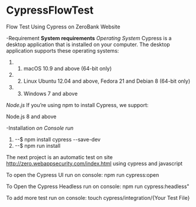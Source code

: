 # CypressFlowTest
Flow Test Using Cypress on ZeroBank Website

-Requirement
**System requirements**
*Operating System*
Cypress is a desktop application that is installed on your computer. The desktop application supports these operating systems:

1.  1. macOS 10.9 and above (64-bit only)
1. 2.  Linux Ubuntu 12.04 and above, Fedora 21 and Debian 8 (64-bit only)
1. 3. Windows 7 and above

*Node.js*
If you’re using npm to install Cypress, we support:

Node.js 8 and above

-Installation
*on Console run*
1. --$ npm install cypress --save-dev
2. --$ npm run install

The next project is an automatic test on site http://zero.webappsecurity.com/index.html using cypress and javascript

To open the Cypress UI run on console: npm run cypress:open

To Open the Cypress Headless run on console: npm run cypress:headless"

To add more test run on console:  touch cypress/integration/{Your Test File}





